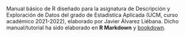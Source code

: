 Manual básico de R diseñado para la asignatura de Descripción y Exploración de Datos del grado de Estadística Aplicada (UCM, curso académico 2021-2022), elaborado por Javier Álvarez Liébana. Dicho manual/tutorial ha sido elaborado en **R Markdown** y [bookdown](https://github.com/rstudio/bookdown).

